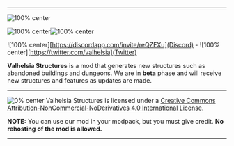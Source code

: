 ------------------------------

![100% center](https://zupimages.net/up/19/50/fd72.png)

![100% center](https://img.shields.io/discord/396333981601234944?color=463F32&label=Discord&logo=discord&style=flat-square)![100% center](https://img.shields.io/twitter/follow/valhelsia?color=463F32&label=Twitter&logo=twitter&style=flat-square)

![100% center][https://discordapp.com/invite/reQZEXu](Discord) - ![100% center][https://twitter.com/valhelsia](Twitter)

**Valhelsia Structures** is a mod that generates new structures such as abandoned buildings and dungeons.
We are in **beta** phase and will receive new structures and features as updates are made. 

------------------------------
![0% center](https://zupimages.net/up/20/17/2ssp.png)
Valhelsia Structures is licensed under a [Creative Commons Attribution-NonCommercial-NoDerivatives 4.0 International License.](https://creativecommons.org/licenses/by-nc-nd/4.0/)

**NOTE:** You can use our mod in your modpack, but you must give credit. **No rehosting of the mod is allowed.**

------------------------------
